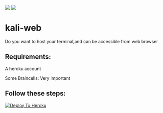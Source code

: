 ![](https://img.shields.io/badge/Kali-Latest-green) ![](https://img.shields.io/badge/Docker-kalilinux/kali-yellow)

# kali-web

Do you want to host your terminal,and can be accessible from web browser

## Requirements:

A heroku account

Some Braincells: Very Important

## Follow these steps:

[![Deploy To Heroku](https://www.herokucdn.com/deploy/button.svg)](https://heroku.com/deploy?template=https://github.com/Box-boi/web-terminal/)

